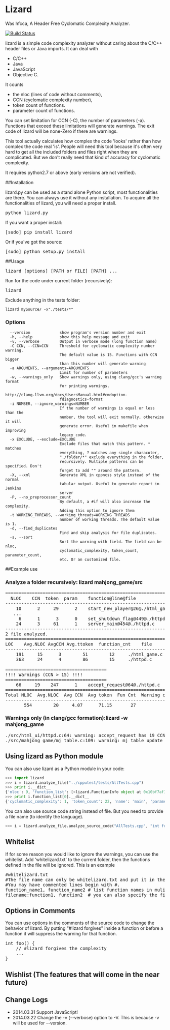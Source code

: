 Lizard
======
Was hfcca, A Header Free Cyclomatic Complexity Analyzer.

[![Build Status](https://travis-ci.org/terryyin/lizard.png?branch=master)](https://travis-ci.org/terryyin/lizard)

lizard is a simple code complexity analyzer without caring about the C/C++ 
header files or Java imports. It can deal with

* C/C++
* Java
* JavaScript
* Objective C.

It counts 

* the nloc (lines of code without comments), 
* CCN (cyclomatic complexity number),
* token count of functions.
* parameter count of functions.

You can set limitation for CCN (-C), the number of parameters (-a). Functions
that exceed these limitations will generate warnings. The exit code of lizard
will be none-Zero if there are warnings. 

This tool actually calculates how complex the code 'looks' rather than how
complex the code real 'is'. People will need this tool because it's often very
hard to get all the included folders and files right when they are complicated.
But we don't really need that kind of accuracy for cyclomatic complexity.

It requires python2.7 or above (early versions are not verified).

##Installation

lizard.py can be used as a stand alone Python script, most functionalities are
there. You can always use it without any installation.
To acquire all the functionalities of lizard, you will need a proper install.

<pre>
python lizard.py
</pre>

If you want a proper install:

<pre>
[sudo] pip install lizard
</pre>

Or if you've got the source:

<pre>
[sudo] python setup.py install
</pre>

##Usage

<pre>
lizard [options] [PATH or FILE] [PATH] ... 
</pre>
Run for the code under current folder (recursively):
<pre>
lizard
</pre>
Exclude anything in the tests folder:
```
lizard mySource/ -x"./tests/*"
```

### Options

```
  --version             show program's version number and exit
  -h, --help            show this help message and exit
  -v, --verbose         Output in verbose mode (long function name)
  -C CCN, --CCN=CCN     Threshold for cyclomatic complexity number warning.
                        The default value is 15. Functions with CCN bigger
                        than this number will generate warning
  -a ARGUMENTS, --arguments=ARGUMENTS
                        Limit for number of parameters
  -w, --warnings_only   Show warnings only, using clang/gcc's warning format
                        for printing warnings.
                        http://clang.llvm.org/docs/UsersManual.html#cmdoption-
                        fdiagnostics-format
  -i NUMBER, --ignore_warnings=NUMBER
                        If the number of warnings is equal or less than the
                        number, the tool will exit normally, otherwize it will
                        generate error. Useful in makefile when improving
                        legacy code.
  -x EXCLUDE, --exclude=EXCLUDE
                        Exclude files that match this pattern. * matches
                        everything, ? matches any single characoter,
                        "./folder/*" exclude everything in the folder,
                        recursively. Multiple patterns can be specified. Don't
                        forget to add "" around the pattern.
  -X, --xml             Generate XML in cppncss style instead of the normal
                        tabular output. Useful to generate report in Jenkins
                        server
  -P, --no_preprocessor_count
                        By default, a #if will also increase the complexity.
                        Adding this option to ignore them
  -t WORKING_THREADS, --working_threads=WORKING_THREADS
                        number of working threads. The default value is 1.
  -d, --find_duplicates
                        Find and skip analysis for file duplicates.
  -s, --sort
                        Sort the warning with field. The field can be nloc, 
                        cyclomatic_complexity, token_count, parameter_count,
                        etc. Or an customized file.
```
##Example use
### Analyze a folder recursively: lizard mahjong_game/src
<pre>
==============================================================
  NLOC    CCN  token  param    function@line@file
--------------------------------------------------------------
    10      2     29      2    start_new_player@26@./html_game.c
   ...
     6      1      3      0    set_shutdown_flag@449@./httpd.c
    24      3     61      1    server_main@454@./httpd.c
--------------------------------------------------------------
2 file analyzed.
==============================================================
LOC    Avg.NLOC AvgCCN Avg.ttoken  function_cnt    file
--------------------------------------------------------------
    191     15      3        51        12     ./html_game.c
    363     24      4        86        15     ./httpd.c

======================================
!!!! Warnings (CCN > 15) !!!!
======================================
    66     19    247      1    accept_request@64@./httpd.c
=================================================================================
Total NLOC  Avg.NLOC  Avg CCN  Avg token  Fun Cnt  Warning cnt   Fun Rt   NLOC Rt  
--------------------------------------------------------------------------------
       554        20     4.07      71.15       27            1      0.04    0.12
</pre>
### Warnings only (in clang/gcc formation):lizard -w mahjong_game
<pre>
./src/html_ui/httpd.c:64: warning: accept_request has 19 CCN and 1 params (66 NLOC, 247 tokens)
./src/mahjong_game/mj_table.c:109: warning: mj_table_update_state has 20 CCN and 1 params (72 NLOC, 255 tokens)
</pre>

## Using lizard as Python module
You can also use lizard as a Python module in your code:
```python
>>> import lizard
>>> i = lizard.analyze_file("../cpputest/tests/AllTests.cpp")
>>> print i.__dict__
{'nloc': 9, 'function_list': [<lizard.FunctionInfo object at 0x10bf7af10>], 'filename': '../cpputest/tests/AllTests.cpp'}
>>> print i.function_list[0].__dict__
{'cyclomatic_complexity': 1, 'token_count': 22, 'name': 'main', 'parameter_count': 2, 'nloc': 3, 'long_name': 'main( int ac , const char ** av )', 'start_line': 30}
```
You can also use source code string instead of file. But you need to provide a file name (to identify the language).
```python
>>> i = lizard.analyze_file.analyze_source_code("AllTests.cpp", "int foo(){}")
```
## Whitelist
If for some reason you would like to ignore the warnings, you can use the whitelist. Add 'whitelizard.txt' to the current folder, 
then the functions defined in the file will be ignored. This is an example

<pre>
#whitelizard.txt
#The file name can only be whitelizard.txt and put it in the current folder.
#You may have commented lines begin with #.
function_name1, function_name2 # list function names in mulitple lines or split with comma.
filename:function1, function2  # you can also specify the filename
</pre>

## Options in Comments
You can use options in the comments of the source code to change the behavior of lizard.
By putting "#lizard forgives" inside a function or before a function it will suppress the warning for that function.
<pre>
int foo() {
    // #lizard forgives the complexity
    ...
}
</pre>
## Wishlist (The features that will come in the near future)

## Change Logs
* 2014.03.31 Support JavaScript!
* 2014.03.22 Change the -v (--verbose) option to -V. This is because -v will be used for --version.

